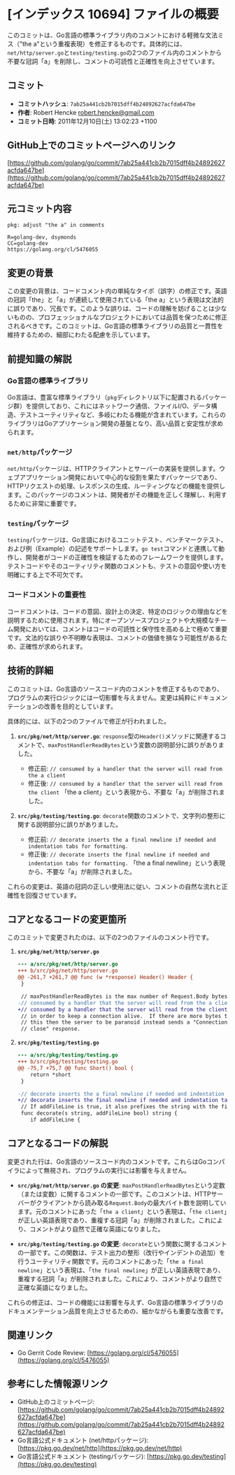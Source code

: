 # [インデックス 10694] ファイルの概要

このコミットは、Go言語の標準ライブラリ内のコメントにおける軽微な文法ミス（"the a"という重複表現）を修正するものです。具体的には、`net/http/server.go`と`testing/testing.go`の2つのファイル内のコメントから不要な冠詞「a」を削除し、コメントの可読性と正確性を向上させています。

## コミット

- **コミットハッシュ**: `7ab25a441cb2b7015dff4b24892627acfda647be`
- **作者**: Robert Hencke <robert.hencke@gmail.com>
- **コミット日時**: 2011年12月10日(土) 13:02:23 +1100

## GitHub上でのコミットページへのリンク

[https://github.com/golang/go/commit/7ab25a441cb2b7015dff4b24892627acfda647be](https://github.com/golang/go/commit/7ab25a441cb2b7015dff4b24892627acfda647be)

## 元コミット内容

```
pkg: adjust "the a" in comments

R=golang-dev, dsymonds
CC=golang-dev
https://golang.org/cl/5476055
```

## 変更の背景

この変更の背景は、コードコメント内の単純なタイポ（誤字）の修正です。英語の冠詞「the」と「a」が連続して使用されている「the a」という表現は文法的に誤りであり、冗長です。このような誤りは、コードの理解を妨げることは少ないものの、プロフェッショナルなプロジェクトにおいては品質を保つために修正されるべきです。このコミットは、Go言語の標準ライブラリの品質と一貫性を維持するための、細部にわたる配慮を示しています。

## 前提知識の解説

### Go言語の標準ライブラリ

Go言語は、豊富な標準ライブラリ（`pkg`ディレクトリ以下に配置されるパッケージ群）を提供しており、これにはネットワーク通信、ファイルI/O、データ構造、テストユーティリティなど、多岐にわたる機能が含まれています。これらのライブラリはGoアプリケーション開発の基盤となり、高い品質と安定性が求められます。

### `net/http`パッケージ

`net/http`パッケージは、HTTPクライアントとサーバーの実装を提供します。ウェブアプリケーション開発において中心的な役割を果たすパッケージであり、HTTPリクエストの処理、レスポンスの生成、ルーティングなどの機能を提供します。このパッケージのコメントは、開発者がその機能を正しく理解し、利用するために非常に重要です。

### `testing`パッケージ

`testing`パッケージは、Go言語におけるユニットテスト、ベンチマークテスト、および例（Example）の記述をサポートします。`go test`コマンドと連携して動作し、開発者がコードの正確性を検証するためのフレームワークを提供します。テストコードやそのユーティリティ関数のコメントも、テストの意図や使い方を明確にする上で不可欠です。

### コードコメントの重要性

コードコメントは、コードの意図、設計上の決定、特定のロジックの理由などを説明するために使用されます。特にオープンソースプロジェクトや大規模なチーム開発においては、コメントはコードの可読性と保守性を高める上で極めて重要です。文法的な誤りや不明瞭な表現は、コメントの価値を損なう可能性があるため、正確性が求められます。

## 技術的詳細

このコミットは、Go言語のソースコード内のコメントを修正するものであり、プログラムの実行ロジックには一切影響を与えません。変更は純粋にドキュメンテーションの改善を目的としています。

具体的には、以下の2つのファイルで修正が行われました。

1.  **`src/pkg/net/http/server.go`**:
    `response`型の`Header()`メソッドに関連するコメントで、`maxPostHandlerReadBytes`という変数の説明部分に誤りがありました。
    - 修正前: `// consumed by a handler that the server will read from the a client`
    - 修正後: `// consumed by a handler that the server will read from the client`
    「the a client」という表現から、不要な「a」が削除されました。

2.  **`src/pkg/testing/testing.go`**:
    `decorate`関数のコメントで、文字列の整形に関する説明部分に誤りがありました。
    - 修正前: `// decorate inserts the a final newline if needed and indentation tabs for formatting.`
    - 修正後: `// decorate inserts the final newline if needed and indentation tabs for formatting.`
    「the a final newline」という表現から、不要な「a」が削除されました。

これらの変更は、英語の冠詞の正しい使用法に従い、コメントの自然な流れと正確性を回復させています。

## コアとなるコードの変更箇所

このコミットで変更されたのは、以下の2つのファイルのコメント行です。

1.  **`src/pkg/net/http/server.go`**
    ```diff
    --- a/src/pkg/net/http/server.go
    +++ b/src/pkg/net/http/server.go
    @@ -261,7 +261,7 @@ func (w *response) Header() Header {
     }

     // maxPostHandlerReadBytes is the max number of Request.Body bytes not
    -// consumed by a handler that the server will read from the a client
    +// consumed by a handler that the server will read from the client
     // in order to keep a connection alive.  If there are more bytes than
     // this then the server to be paranoid instead sends a "Connection:
     // close" response.
    ```

2.  **`src/pkg/testing/testing.go`**
    ```diff
    --- a/src/pkg/testing/testing.go
    +++ b/src/pkg/testing/testing.go
    @@ -75,7 +75,7 @@ func Short() bool {
     	return *short
     }

    -// decorate inserts the a final newline if needed and indentation tabs for formatting.
    +// decorate inserts the final newline if needed and indentation tabs for formatting.
     // If addFileLine is true, it also prefixes the string with the file and line of the call site.
     func decorate(s string, addFileLine bool) string {
     	if addFileLine {
    ```

## コアとなるコードの解説

変更された行は、Go言語のソースコード内のコメントです。これらはGoコンパイラによって無視され、プログラムの実行には影響を与えません。

-   **`src/pkg/net/http/server.go` の変更**:
    `maxPostHandlerReadBytes`という定数（または変数）に関するコメントの一部です。このコメントは、HTTPサーバーがクライアントから読み取る`Request.Body`の最大バイト数を説明しています。元のコメントにあった「`the a client`」という表現は、「`the client`」が正しい英語表現であり、重複する冠詞「a」が削除されました。これにより、コメントがより自然で正確な英語になりました。

-   **`src/pkg/testing/testing.go` の変更**:
    `decorate`という関数に関するコメントの一部です。この関数は、テスト出力の整形（改行やインデントの追加）を行うユーティリティ関数です。元のコメントにあった「`the a final newline`」という表現は、「`the final newline`」が正しい英語表現であり、重複する冠詞「a」が削除されました。これにより、コメントがより自然で正確な英語になりました。

これらの修正は、コードの機能には影響を与えず、Go言語の標準ライブラリのドキュメンテーション品質を向上させるための、細かながらも重要な改善です。

## 関連リンク

-   Go Gerrit Code Review: [https://golang.org/cl/5476055](https://golang.org/cl/5476055)

## 参考にした情報源リンク

-   GitHub上のコミットページ: [https://github.com/golang/go/commit/7ab25a441cb2b7015dff4b24892627acfda647be](https://github.com/golang/go/commit/7ab25a441cb2b7015dff4b24892627acfda647be)
-   Go言語公式ドキュメント (net/httpパッケージ): [https://pkg.go.dev/net/http](https://pkg.go.dev/net/http)
-   Go言語公式ドキュメント (testingパッケージ): [https://pkg.go.dev/testing](https://pkg.go.dev/testing)
